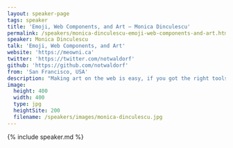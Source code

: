 ```yaml
---
layout: speaker-page
tags: speaker
title: 'Emoji, Web Components, and Art – Monica Dinculescu'
permalink: /speakers/monica-dinculescu-emoji-web-components-and-art.html
speaker: Monica Dinculescu
talk: 'Emoji, Web Components, and Art'
website: 'https://meowni.ca'
twitter: 'https://twitter.com/notwaldorf'
github: 'https://github.com/notwaldorf'
from: 'San Francisco, USA'
description: "Making art on the web is easy, if you got the right tools. HTML has styled divs. JavaScript has canvas. I have an emoji keyboard. But what if our tools were better, and making art was easier? What if there was a magical widget that transformed any word into emoji word art? Or an image into pixels, which you can then style with CSS? What if it was easy to build these tools, embed them on any sites, and give them out to people, so that they can make art? Spoilers: it is, and I'm going to tell you about it. "
image:
  height: 400
  width: 400
  type: jpg
  heightSite: 200
  filename: /speakers/images/monica-dinculescu.jpg
---
```


{% include speaker.md %}
